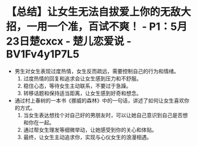 # 【总结】让女生无法自拔爱上你的无敌大招，一用一个准，百试不爽！ - P1：5月23日楚cxcx - 楚儿恋爱说 - BV1Fv4y1P7L5

-   男生对女生表现过度热情，女生反而疏远，需要控制自己的行为和情绪。
    1.  过度热情的回复和追求会让女生感到压力和不舒服。
    2.  稳住心态，等待女生主动联系，不要过于急躁。
    3.  转移话题和保持适当距离，让女生感到好奇和想念。
-   通过村上春树的一本书《挪威的森林》中的一句话，讲述了如何让女生喜欢你的方式。
    1.  当女生表达想找个对自己好的男朋友时，可以让她自己意识到自己是否想和你在一起。
    2.  通过帮女生理发等细微举动，让她感受到你的关心和体贴。
    3.  最终，让女生主动追求你，实现与心仪女生的浪漫相遇。